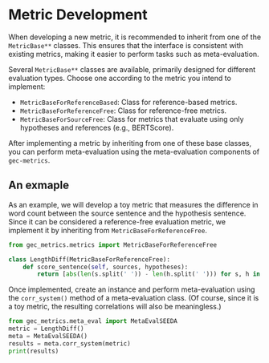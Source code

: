 # Metric Development 

When developing a new metric, it is recommended to inherit from one of the `MetricBase**` classes. This ensures that the interface is consistent with existing metrics, making it easier to perform tasks such as meta-evaluation.

Several `MetricBase**` classes are available, primarily designed for different evaluation types. Choose one according to the metric you intend to implement:
- `MetricBaseForReferenceBased`: Class for reference-based metrics.
- `MetricBaseForReferenceFree`: Class for reference-free metrics.
- `MetricBaseForSourceFree`: Class for metrics that evaluate using only hypotheses and references (e.g., BERTScore).

After implementing a metric by inheriting from one of these base classes, you can perform meta-evaluation using the meta-evaluation components of `gec-metrics`.

## An exmaple

As an example, we will develop a toy metric that measures the difference in word count between the source sentence and the hypothesis sentence. Since it can be considered a reference-free evaluation metric, we implement it by inheriting from `MetricBaseForReferenceFree`.

```python
from gec_metrics.metrics import MetricBaseForReferenceFree

class LengthDiff(MetricBaseForReferenceFree):
    def score_sentence(self, sources, hypotheses):
        return [abs(len(s.split(' ')) - len(h.split(' '))) for s, h in zip(sources, hypotheses)]
```

Once implemented, create an instance and perform meta-evaluation using the `corr_system()` method of a meta-evaluation class. (Of course, since it is a toy metric, the resulting correlations will also be meaningless.)

```python
from gec_metrics.meta_eval import MetaEvalSEEDA
metric = LengthDiff()
meta = MetaEvalSEEDA()
results = meta.corr_system(metric)
print(results)
```